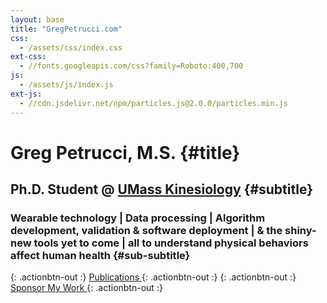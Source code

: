 ```yaml
---
layout: base
title: "GregPetrucci.com"
css:
  - /assets/css/index.css
ext-css:
  - //fonts.googleapis.com/css?family=Roboto:400,700
js:
  - /assets/js/index.js
ext-js:
  - //cdn.jsdelivr.net/npm/particles.js@2.0.0/particles.min.js
---
```


<div id="header" class="cut1" markdown="1">

<div id="header-inner" markdown="1">

# Greg Petrucci, M.S. {#title}

## Ph.D. Student @ [UMass Kinesiology](https://www.umass.edu/public-health-sciences/kinesiology) {#subtitle}

### Wearable technology | Data processing | Algorithm development, validation & software deployment | & the shiny-new tools yet to come |  all to understand physical behaviors affect human health {#sub-subtitle}

{: .actionbtn-out :}
<a href="https://gregpetrucci.com/pubs/" class="actionbtn">
  <span class="journal-text" aria-hidden="true"></span>
  Publications
</a>
{: .actionbtn-out :}
{: .actionbtn-out :}
<a href="https://gregpetrucci.com/sponsor/" class="actionbtn">
  <span class="journal-text" aria-hidden="true"></span>
  Sponsor My Work
</a>
{: .actionbtn-out :}
</div>
